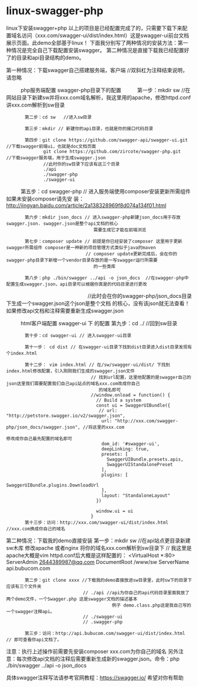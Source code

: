# linux-swagger-php
linux下安装swagger+php
以上的项目是已经配置完成了的，只需要下载下来配置域名访问（xxx.com/swagger-ui/dist/index.html）这是swagger-ui前台文档展示页面。此demo全部基于linux！
下面我分别写了两种情况的安装方法：第一种情况是完全自己下载配置安装swagger。 第二种情况是直接下载我已经配置好了的目录和api目录结构的demo。

第一种情况：下载swagger自己搭建服务端，客户端 //双斜杠为注释结束说明，请忽略

           php服务端配置 swagger-php目录下的配置
           第一步：mkdir sw //在网站目录下新建sw并将xxx.com域名解析，我这里用的apache，修改httpd.conf讲xxx.com解析到sw目录
          
           第二步：cd sw   //进入sw目录
          
           第三步：mkdir // 新建你的api目录，也就是你的接口代码目录
          
           第四步：git clone https://github.com/swagger-api/swagger-ui.git  //下载swagger前端ui，也就是doc文档页面
                  git clone https://github.com/zircote/swagger-php.git     //下载swagger服务端，用于生成swagger.json
                  //此时你的sw目录下应该有这三个目录
                  ./api
                  ./swagger-php
                  ./swagger-ui
           
           第五步：cd swagger-php // 进入服务端使用composer安装更新所需组件如果未安装composer请先安
                                    装：http://jingyan.baidu.com/article/2a138328969f8d074a134f01.html
           
           第六步：mkdir json_docs // 进入swagger-php新建json_docs用于存放swagger.json. swagger.json是整个api文档的核心
                                     需要生成它才能在前端浏览
           
           第七步：composer update // 前提是你已经安装了composer 这里用于更新swagger所需组件 composer是一种新的项目管理方式类似于java的maven
                                  // composer update更新完成后，会在你的swagger-php目录下新增一个vendor目录存放的是一写swagger运行所需要
                                     的一些类库
           
           第八步：php ./bin/swagger ../api -o json_docs  //在swagger-php中配置生成swagger.json，api目录可以根据你真是的代码目录进行更改
                                                         //此时会在你的swagger-php/json_docs目录下生成一个swagger.json这个json是整个文档
                                                            的核心，没有该json就无法查看！如果修改api文档和注释需要重新生成swagger.json 
                                                         
                                                         
                                                         
           html客户端配置 swagger-ui 下 的配置 
           第九步：cd ../ //回到sw目录
           
           第十步：cd swagger-ui // 进入swagger-ui目录
           
           第十一步： cd dist // 在swagger-ui目录下找到dist目录进入dist目录发现有个index.html
           
           第十二步： vim index.html // 在/sw/swagger-ui/dist/ 下找到index.html修改配置，引入刚刚我们生成的swagger.json文件
                                    // 找到url配置，这里他配置的是swagger自己的json这里我们需要配置我们自己api站点的域名xxx.com改成你自己
                                       的域名即可
                                    //window.onload = function() {
                                      // Build a system
                                      const ui = SwaggerUIBundle({
                                       // url: "http://petstore.swagger.io/v2/swagger.json",
                                        url: "http://xxx.com/swagger-php/json_docs/swagger.json", //将这里的xxx.com
                                                                                                    修改成你自己最先配置的域名即可
                                        dom_id: '#swagger-ui',
                                        deepLinking: true,
                                        presets: [
                                          SwaggerUIBundle.presets.apis,
                                          SwaggerUIStandalonePreset
                                        ],
                                        plugins: [
                                          SwaggerUIBundle.plugins.DownloadUrl
                                        ],
                                        layout: "StandaloneLayout"
                                      })

                                      window.ui = ui
                                    }
           第十三步：访问：http://xxx.com/swagger-ui/dist/index.html //xxx.com换成你自己的域名
           
           
                
                
第二种情况：下载我的demo直接安装 
           第一步：mkdir sw   //在api站点更目录新建sw木库 修改apache 或者nginx 将你的域名xxx.com解析到sw目录下
                             // 我这里是apache大概是vim httpd.conf后大概是这样配置的：
                             <VirtualHost *:80>
                                  ServerAdmin 2644389987@qq.com
                                  DocumentRoot /www/sw
                                  ServerName api.bubucom.com
                              </VirtualHost>

           第二步：git clone xxxx //下载我的demo直接放进sw目录里，此时sw下的目录下应该有三个文件夹 
                                 // ./api //api为你自己的api代码目录里面我放了两个demo文件，一个Swagger.php 这是swagger文档的描述基本
                                            例子 demo.class.php这是我自己写的一个swagger注释api。
                                 // ./swagger-ui
                                 // .swagger-php
                                 
           第三步：访问：http://api.bubucom.com/swagger-ui/dist/index.html // 即可查看你api文档了。
          


注意：执行上述操作前需要先安装composer
     xxx.com为你自己的域名
     另外注意：每次修改api文档的注释后需要重新生成新的swagger.json。命令：php ./bin/swagger ../api -o json_docs
                
具体swagger注释写法请参考官网教程：https://swagger.io/ 希望对你有帮助
           
           
